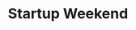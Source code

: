 ---
id: startup_weekend
title: Startup Weekend
description: >-
  Anyone is welcome to pitch their startup idea at the beginning of the 3-day weekend event. Teams organically form around the top ideas and then it's a 54 hour frenzy of business model creation, coding, designing, and market validation.
link: http://communities.techstars.com/usa/lexington/startup-weekend/13398
---